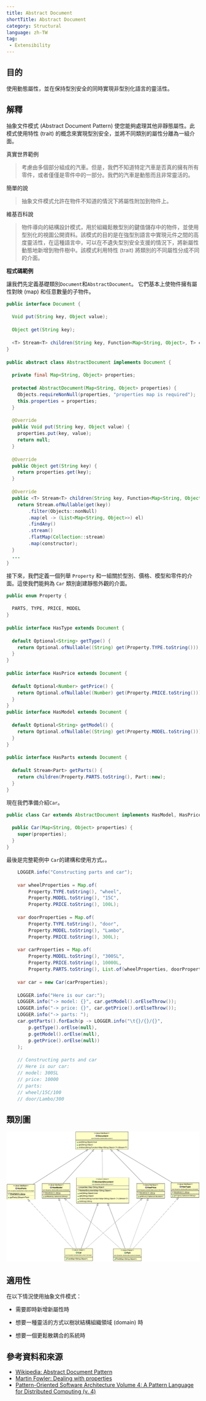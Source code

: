 ```yaml
---
title: Abstract Document
shortTitle: Abstract Document
category: Structural
language: zh-TW
tag: 
 - Extensibility
---
```


## 目的

使用動態屬性，並在保持型別安全的同時實現非型別化語言的靈活性。

## 解釋

抽象文件模式 (Abstract Document Pattern) 使您能夠處理其他非靜態屬性。此模式使用特性 (trait) 的概念來實現型別安全，並將不同類別的屬性分離為一組介面。

真實世界範例

>  考慮由多個部分組成的汽車。但是，我們不知道特定汽車是否真的擁有所有零件，或者僅僅是零件中的一部分。我們的汽車是動態而且非常靈活的。

簡單的說

> 抽象文件模式允許在物件不知道的情況下將屬性附加到物件上。

維基百科說

> 物件導向的結構設計模式，用於組織鬆散型別的鍵值儲存中的物件，並使用型別化的視圖公開資料。該模式的目的是在強型別語言中實現元件之間的高度靈活性，在這種語言中，可以在不遺失型別安全支援的情況下，將新屬性動態地新增到物件樹中。該模式利用特性 (trait) 將類別的不同屬性分成不同的介面。

**程式碼範例**

讓我們先定義基礎類別`Document`和`AbstractDocument`。 它們基本上使物件擁有屬性對映 (map) 和任意數量的子物件。

```java
public interface Document {

  Void put(String key, Object value);

  Object get(String key);

  <T> Stream<T> children(String key, Function<Map<String, Object>, T> constructor);
}

public abstract class AbstractDocument implements Document {

  private final Map<String, Object> properties;

  protected AbstractDocument(Map<String, Object> properties) {
    Objects.requireNonNull(properties, "properties map is required");
    this.properties = properties;
  }

  @Override
  public Void put(String key, Object value) {
    properties.put(key, value);
    return null;
  }

  @Override
  public Object get(String key) {
    return properties.get(key);
  }

  @Override
  public <T> Stream<T> children(String key, Function<Map<String, Object>, T> constructor) {
    return Stream.ofNullable(get(key))
        .filter(Objects::nonNull)
        .map(el -> (List<Map<String, Object>>) el)
        .findAny()
        .stream()
        .flatMap(Collection::stream)
        .map(constructor);
  }
  ...
}
```
接下來，我們定義一個列舉 `Property` 和一組關於型別、價格、模型和零件的介面。這使我們能夠為 `Car` 類別創建靜態外觀的介面。

```java
public enum Property {

  PARTS, TYPE, PRICE, MODEL
}

public interface HasType extends Document {

  default Optional<String> getType() {
    return Optional.ofNullable((String) get(Property.TYPE.toString()));
  }
}

public interface HasPrice extends Document {

  default Optional<Number> getPrice() {
    return Optional.ofNullable((Number) get(Property.PRICE.toString()));
  }
}
public interface HasModel extends Document {

  default Optional<String> getModel() {
    return Optional.ofNullable((String) get(Property.MODEL.toString()));
  }
}

public interface HasParts extends Document {

  default Stream<Part> getParts() {
    return children(Property.PARTS.toString(), Part::new);
  }
}
```

現在我們準備介紹`Car`。

```java
public class Car extends AbstractDocument implements HasModel, HasPrice, HasParts {

  public Car(Map<String, Object> properties) {
    super(properties);
  }
}
```

最後是完整範例中 `Car`的建構和使用方式。。

```java
    LOGGER.info("Constructing parts and car");

    var wheelProperties = Map.of(
        Property.TYPE.toString(), "wheel",
        Property.MODEL.toString(), "15C",
        Property.PRICE.toString(), 100L);

    var doorProperties = Map.of(
        Property.TYPE.toString(), "door",
        Property.MODEL.toString(), "Lambo",
        Property.PRICE.toString(), 300L);

    var carProperties = Map.of(
        Property.MODEL.toString(), "300SL",
        Property.PRICE.toString(), 10000L,
        Property.PARTS.toString(), List.of(wheelProperties, doorProperties));

    var car = new Car(carProperties);

    LOGGER.info("Here is our car:");
    LOGGER.info("-> model: {}", car.getModel().orElseThrow());
    LOGGER.info("-> price: {}", car.getPrice().orElseThrow());
    LOGGER.info("-> parts: ");
    car.getParts().forEach(p -> LOGGER.info("\t{}/{}/{}",
        p.getType().orElse(null),
        p.getModel().orElse(null),
        p.getPrice().orElse(null))
    );

    // Constructing parts and car
    // Here is our car:
    // model: 300SL
    // price: 10000
    // parts: 
    // wheel/15C/100
    // door/Lambo/300
```

## 類別圖

![alt text](./etc/abstract-document.png "Abstract Document Traits and Domain")

## 適用性

在以下情況使用抽象文件模式：

* 需要即時新增新屬性時

* 想要一種靈活的方式以樹狀結構組織領域 (domain) 時

* 想要一個更鬆散耦合的系統時

## 參考資料和來源

* [Wikipedia: Abstract Document Pattern](https://en.wikipedia.org/wiki/Abstract_Document_Pattern)
* [Martin Fowler: Dealing with properties](http://martinfowler.com/apsupp/properties.pdf)
* [Pattern-Oriented Software Architecture Volume 4: A Pattern Language for Distributed Computing (v. 4)](https://www.amazon.com/gp/product/0470059028/ref=as_li_qf_asin_il_tl?ie=UTF8&tag=javadesignpat-20&creative=9325&linkCode=as2&creativeASIN=0470059028&linkId=e3aacaea7017258acf184f9f3283b492)
